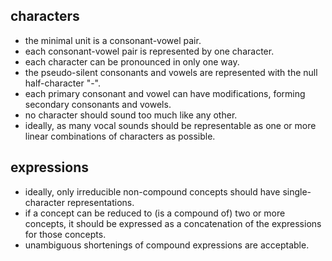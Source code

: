 ## characters
 - the minimal unit is a consonant-vowel pair.
 - each consonant-vowel pair is represented by one character.
 - each character can be pronounced in only one way.
 - the pseudo-silent consonants and vowels are represented with the null half-character "-".
 - each primary consonant and vowel can have modifications, forming secondary consonants and vowels.
 - no character should sound too much like any other.
 - ideally, as many vocal sounds should be representable as one or more linear combinations of characters as possible.

## expressions
 - ideally, only irreducible non-compound concepts should have single-character representations.
 - if a concept can be reduced to (is a compound of) two or more concepts, it should be expressed as a concatenation of the expressions for those concepts.
 - unambiguous shortenings of compound expressions are acceptable.

